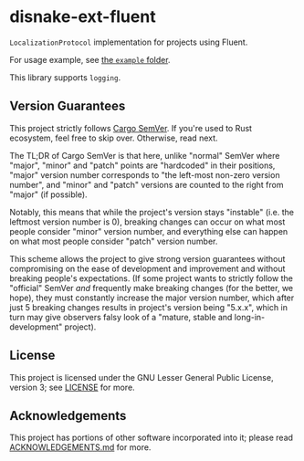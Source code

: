 <!-- SPDX-License-Identifier: LGPL-3.0-only -->

# disnake-ext-fluent

`LocalizationProtocol` implementation for projects using Fluent.

For usage example, see [the `example` folder](./example).

This library supports `logging`.

## Version Guarantees

This project strictly follows [Cargo SemVer](https://doc.rust-lang.org/cargo/reference/semver.html).
If you're used to Rust ecosystem, feel free to skip over. Otherwise, read next.

The TL;DR of Cargo SemVer is that here, unlike "normal" SemVer where "major", "minor" and "patch"
points are "hardcoded" in their positions, "major" version number corresponds to "the left-most
non-zero version number", and "minor" and "patch" versions are counted to the right from "major"
(if possible).

Notably, this means that while the project's version stays "instable" (i.e. the leftmost version
number is 0), breaking changes can occur on what most people consider "minor" version number,
and everything else can happen on what most people consider "patch" version number.

This scheme allows the project to give strong version guarantees without compromising on the ease
of development and improvement and without breaking people's expectations. (If some project wants
to strictly follow the "official" SemVer *and* frequently make breaking changes (for the better,
we hope), they must constantly increase the major version number, which after just 5 breaking
changes results in project's version being "5.x.x", which in turn may give observers falsy look of
a "mature, stable and long-in-development" project).

## License

This project is licensed under the GNU Lesser General Public License, version 3; see
[LICENSE](./LICENSE) for more.

## Acknowledgements

This project has portions of other software incorporated into it; please read
[ACKNOWLEDGEMENTS.md](./ACKNOWLEDGEMENTS.md) for more.
